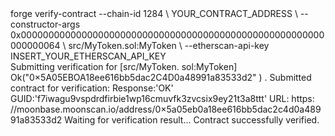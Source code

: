 <div id="termynal" data-termynal>
    <span data-ty="input"><span class="file-path"></span>forge verify-contract --chain-id 1284 \</span>
    <span data-ty>YOUR_CONTRACT_ADDRESS \</span>
    <span data-ty>--constructor-args 0x0000000000000000000000000000000000000000000000000000000000000064 \</span>
    <span data-ty>src/MyToken.sol:MyToken \</span>
    <span data-ty>--etherscan-api-key INSERT_YOUR_ETHERSCAN_API_KEY</span>
    <br>
    <span data-ty>Submitting verification for [src/MyToken. sol:MyToken] Ok("0×5A05EBOA18ee616bb5dac2C4D0a48991a83533d2" ) .</span>
    <span data-ty>Submitted contract for verification:</span>
    <span data-ty>        Response:'OK'</span>
    <span data-ty>        GUID:'f7iwagu9vspdrdfirbie1wp16cmuvfk3zvcsix9ey21t3a8ttt'</span>
    <span data-ty>        URL: https: //moonbase.moonscan.io/address/0×5a05eb0a18ee616bb5dac2c4d0a48991a83533d2</span>
    <span data-ty>Waiting for verification result...</span>
    <span data-ty>Contract successfully verified.</span>
    <span data-ty="input"><span class="file-path"></span></span>
</div>
